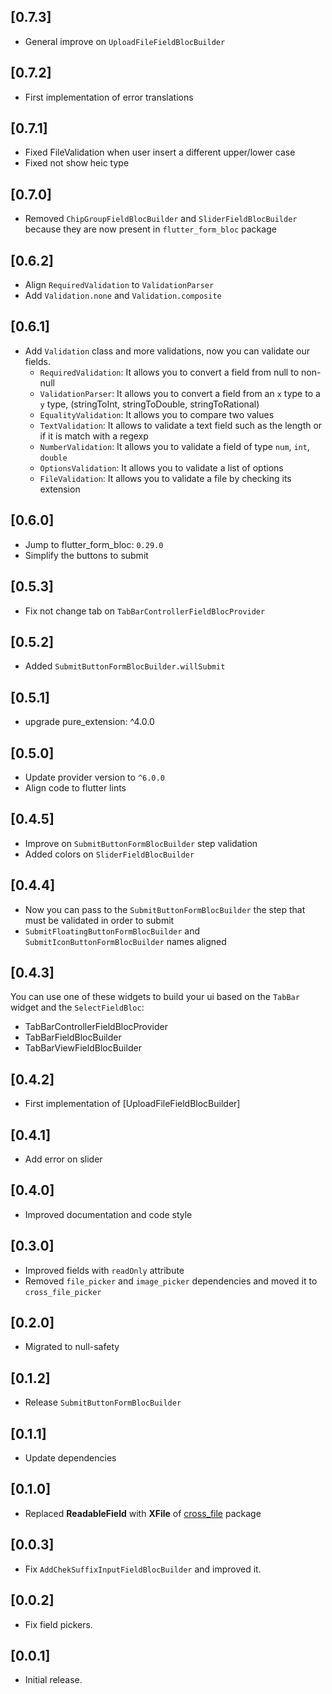 ## [0.7.3]
- General improve on `UploadFileFieldBlocBuilder`

## [0.7.2]
- First implementation of error translations

## [0.7.1]
- Fixed FileValidation when user insert a different upper/lower case
- Fixed not show heic type

## [0.7.0]
- Removed `ChipGroupFieldBlocBuilder` and `SliderFieldBlocBuilder` because they are now present in `flutter_form_bloc` package

## [0.6.2]
- Align `RequiredValidation` to `ValidationParser`
- Add `Validation.none` and `Validation.composite`

## [0.6.1]
- Add `Validation` class and more validations, now you can validate our fields.
  - `RequiredValidation`: It allows you to convert a field from null to non-null
  - `ValidationParser`: It allows you to convert a field from an `x` type to a` y` type, (stringToInt, stringToDouble, stringToRational)
  - `EqualityValidation`: It allows you to compare two values
  - `TextValidation`: It allows to validate a text field such as the length or if it is match with a regexp
  - `NumberValidation`: It allows you to validate a field of type `num`, `int`, `double`
  - `OptionsValidation`: It allows you to validate a list of options
  - `FileValidation`: It allows you to validate a file by checking its extension

## [0.6.0]
- Jump to flutter_form_bloc: `0.29.0`
- Simplify the buttons to submit

## [0.5.3]
- Fix not change tab on `TabBarControllerFieldBlocProvider`

## [0.5.2]
- Added `SubmitButtonFormBlocBuilder.willSubmit` 

## [0.5.1]
- upgrade pure_extension: ^4.0.0

## [0.5.0]
- Update provider version to `^6.0.0`
- Align code to flutter lints

## [0.4.5]
- Improve on `SubmitButtonFormBlocBuilder` step validation
- Added colors on `SliderFieldBlocBuilder`

## [0.4.4]
- Now you can pass to the `SubmitButtonFormBlocBuilder` the step that must be validated in order to submit
- `SubmitFloatingButtonFormBlocBuilder` and `SubmitIconButtonFormBlocBuilder` names aligned

## [0.4.3]
You can use one of these widgets to build your ui based on the `TabBar` widget and the `SelectFieldBloc`:
- TabBarControllerFieldBlocProvider
- TabBarFieldBlocBuilder
- TabBarViewFieldBlocBuilder

## [0.4.2]
- First implementation of [UploadFileFieldBlocBuilder]

## [0.4.1]
- Add error on slider

## [0.4.0]
- Improved documentation and code style 

## [0.3.0]
- Improved fields with `readOnly` attribute
- Removed `file_picker` and `image_picker` dependencies and moved it to `cross_file_picker`

## [0.2.0]
- Migrated to null-safety

## [0.1.2]
- Release `SubmitButtonFormBlocBuilder`

## [0.1.1]
- Update dependencies

## [0.1.0]
- Replaced **ReadableField** with **XFile** of [cross_file](https://pub.dev/packages/cross_file) package

## [0.0.3]
- Fix `AddChekSuffixInputFieldBlocBuilder` and improved it.

## [0.0.2]
- Fix field pickers.

## [0.0.1]
- Initial release.
